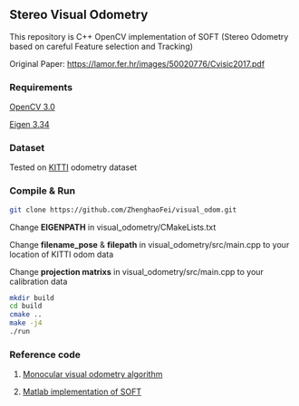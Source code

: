 ## Stereo Visual Odometry

This repository is C++ OpenCV implementation of SOFT (Stereo Odometry based on careful Feature selection and Tracking)

Original Paper: https://lamor.fer.hr/images/50020776/Cvisic2017.pdf

[Features]:https://github.com/ZhenghaoFei/visual_odom/tree/master/images/features.png "features"

[Trajectory]:https://github.com/ZhenghaoFei/visual_odom/tree/master/images/trajectory.png "trajectory"

### Requirements
[OpenCV 3.0](https://opencv.org/)

[Eigen 3.34](https://eigen.tuxfamily.org/dox/GettingStarted.html)

### Dataset
Tested on [KITTI](http://www.cvlibs.net/datasets/kitti/eval_odometry.php) odometry dataset

### Compile & Run
```bash
git clone https://github.com/ZhenghaoFei/visual_odom.git
```
Change **EIGENPATH** in visual_odometry/CMakeLists.txt

Change **filename_pose** & **filepath** in visual_odometry/src/main.cpp to your location of KITTI odom data

Change **projection matrixs** in visual_odometry/src/main.cpp to your calibration data

```bash
mkdir build
cd build
cmake ..
make -j4
./run
```
### Reference code
1. [Monocular visual odometry algorithm](https://github.com/avisingh599/mono-vo/blob/master/README.md)

2. [Matlab implementation of SOFT](https://github.com/Mayankm96/Stereo-Odometry-SOFT/blob/master/README.md)
